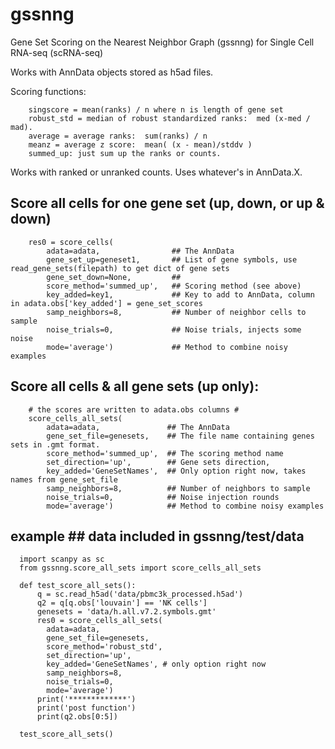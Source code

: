 # gssnng
Gene Set Scoring on the Nearest Neighbor Graph (gssnng) for Single Cell RNA-seq (scRNA-seq)

Works with AnnData objects stored as h5ad files.

Scoring functions:
```
    singscore = mean(ranks) / n where n is length of gene set
    robust_std = median of robust standardized ranks:  med (x-med / mad).
    average = average ranks:  sum(ranks) / n
    meanz = average z score:  mean( (x - mean)/stddv )
    summed_up: just sum up the ranks or counts.
```

Works with ranked or unranked counts.  Uses whatever's in AnnData.X.


## Score all cells for one gene set (up, down, or up & down)
```
    res0 = score_cells(
        adata=adata,                ## The AnnData
        gene_set_up=geneset1,       ## List of gene symbols, use read_gene_sets(filepath) to get dict of gene sets
        gene_set_down=None,         ##
        score_method='summed_up',   ## Scoring method (see above)
        key_added=key1,             ## Key to add to AnnData, column in adata.obs['key_added'] = gene_set_scores
        samp_neighbors=8,           ## Number of neighbor cells to sample
        noise_trials=0,             ## Noise trials, injects some noise
        mode='average')             ## Method to combine noisy examples
```

## Score all cells & all gene sets (up only):
```
    # the scores are written to adata.obs columns #
    score_cells_all_sets(
        adata=adata,               ## The AnnData
        gene_set_file=genesets,    ## The file name containing genes sets in .gmt format.
        score_method='summed_up',  ## The scoring method name 
        set_direction='up',        ## Gene sets direction,
        key_added='GeneSetNames',  ## Only option right now, takes names from gene_set_file
        samp_neighbors=8,          ## Number of neighbors to sample
        noise_trials=0,            ## Noise injection rounds
        mode='average')            ## Method to combine noisy examples
```

## example ## data included in gssnng/test/data ##
```
  import scanpy as sc
  from gssnng.score_all_sets import score_cells_all_sets

  def test_score_all_sets():
      q = sc.read_h5ad('data/pbmc3k_processed.h5ad')
      q2 = q[q.obs['louvain'] == 'NK cells']
      genesets = 'data/h.all.v7.2.symbols.gmt'
      res0 = score_cells_all_sets(
        adata=adata,
        gene_set_file=genesets,
        score_method='robust_std',
        set_direction='up',
        key_added='GeneSetNames', # only option right now
        samp_neighbors=8,
        noise_trials=0,
        mode='average')
      print('*************')
      print('post function')
      print(q2.obs[0:5])

  test_score_all_sets()
```
